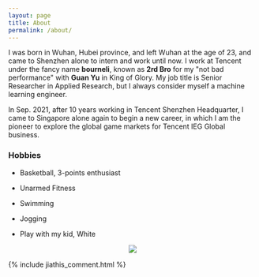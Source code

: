 ```yaml
---
layout: page
title: About
permalink: /about/
---
```




I was born in Wuhan, Hubei province, and left Wuhan at the age of 23, and came to Shenzhen alone to intern and work until now. I work at Tencent under the fancy name **bourneli**, known as **2rd Bro** for my "not bad performance" with **Guan Yu** in King of Glory. My job title is Senior Researcher in Applied Research, but I always consider myself a machine learning engineer.

In Sep. 2021, after 10 years working in Tencent Shenzhen Headquarter, I came to Singapore alone again to begin a new career, in which I am the pioneer to explore the global game markets for Tencent IEG Global business. 



### Hobbies

* Basketball, 3-points enthusiast

* Unarmed Fitness

* Swimming

* Jogging

* Play with my kid, White

  

<div align='center' style='margin-bottom:15px'>
<img src='/img/myself.jpg' />
</div>


{% include jiathis_comment.html %}
